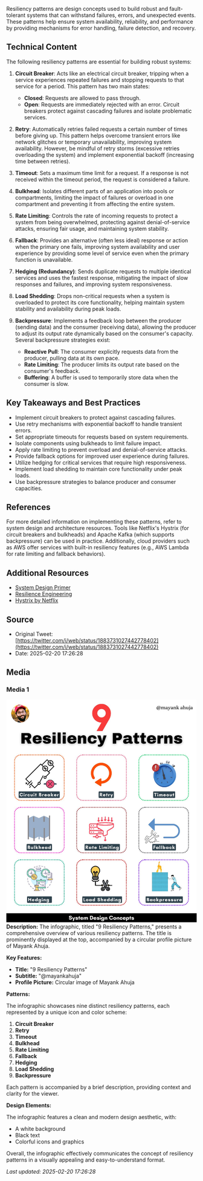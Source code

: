 Resiliency patterns are design concepts used to build robust and fault-tolerant systems that can withstand failures, errors, and unexpected events. These patterns help ensure system availability, reliability, and performance by providing mechanisms for error handling, failure detection, and recovery.

## Technical Content
The following resiliency patterns are essential for building robust systems:

1. **Circuit Breaker**: Acts like an electrical circuit breaker, tripping when a service experiences repeated failures and stopping requests to that service for a period. This pattern has two main states: 
   * **Closed**: Requests are allowed to pass through.
   * **Open**: Requests are immediately rejected with an error.
   Circuit breakers protect against cascading failures and isolate problematic services.

2. **Retry**: Automatically retries failed requests a certain number of times before giving up. This pattern helps overcome transient errors like network glitches or temporary unavailability, improving system availability. However, be mindful of retry storms (excessive retries overloading the system) and implement exponential backoff (increasing time between retries).

3. **Timeout**: Sets a maximum time limit for a request. If a response is not received within the timeout period, the request is considered a failure.

4. **Bulkhead**: Isolates different parts of an application into pools or compartments, limiting the impact of failures or overload in one compartment and preventing it from affecting the entire system.

5. **Rate Limiting**: Controls the rate of incoming requests to protect a system from being overwhelmed, protecting against denial-of-service attacks, ensuring fair usage, and maintaining system stability.

6. **Fallback**: Provides an alternative (often less ideal) response or action when the primary one fails, improving system availability and user experience by providing some level of service even when the primary function is unavailable.

7. **Hedging (Redundancy)**: Sends duplicate requests to multiple identical services and uses the fastest response, mitigating the impact of slow responses and failures, and improving system responsiveness.

8. **Load Shedding**: Drops non-critical requests when a system is overloaded to protect its core functionality, helping maintain system stability and availability during peak loads.

9. **Backpressure**: Implements a feedback loop between the producer (sending data) and the consumer (receiving data), allowing the producer to adjust its output rate dynamically based on the consumer's capacity. Several backpressure strategies exist:
   * **Reactive Pull**: The consumer explicitly requests data from the producer, pulling data at its own pace.
   * **Rate Limiting**: The producer limits its output rate based on the consumer's feedback.
   * **Buffering**: A buffer is used to temporarily store data when the consumer is slow.

## Key Takeaways and Best Practices
- Implement circuit breakers to protect against cascading failures.
- Use retry mechanisms with exponential backoff to handle transient errors.
- Set appropriate timeouts for requests based on system requirements.
- Isolate components using bulkheads to limit failure impact.
- Apply rate limiting to prevent overload and denial-of-service attacks.
- Provide fallback options for improved user experience during failures.
- Utilize hedging for critical services that require high responsiveness.
- Implement load shedding to maintain core functionality under peak loads.
- Use backpressure strategies to balance producer and consumer capacities.

## References
For more detailed information on implementing these patterns, refer to system design and architecture resources. Tools like Netflix's Hystrix (for circuit breakers and bulkheads) and Apache Kafka (which supports backpressure) can be used in practice. Additionally, cloud providers such as AWS offer services with built-in resiliency features (e.g., AWS Lambda for rate limiting and fallback behaviors).

## Additional Resources
- [System Design Primer](https://github.com/donnemartin/system-design-primer)
- [Resilience Engineering](https://www.infoq.com/articles/resilience-engineering/)
- [Hystrix by Netflix](https://github.com/Netflix/Hystrix)
## Source

- Original Tweet: [https://twitter.com/i/web/status/1883731027442778402](https://twitter.com/i/web/status/1883731027442778402)
- Date: 2025-02-20 17:26:28


## Media

### Media 1
![media_0](./media_0.jpg)
**Description:** The infographic, titled "9 Resiliency Patterns," presents a comprehensive overview of various resiliency patterns. The title is prominently displayed at the top, accompanied by a circular profile picture of Mayank Ahuja.

**Key Features:**

* **Title:** "9 Resiliency Patterns"
* **Subtitle:** "@mayankahuja"
* **Profile Picture:** Circular image of Mayank Ahuja

**Patterns:**

The infographic showcases nine distinct resiliency patterns, each represented by a unique icon and color scheme:

1. **Circuit Breaker**
2. **Retry**
3. **Timeout**
4. **Bulkhead**
5. **Rate Limiting**
6. **Fallback**
7. **Hedging**
8. **Load Shedding**
9. **Backpressure**

Each pattern is accompanied by a brief description, providing context and clarity for the viewer.

**Design Elements:**

The infographic features a clean and modern design aesthetic, with:

* A white background
* Black text
* Colorful icons and graphics

Overall, the infographic effectively communicates the concept of resiliency patterns in a visually appealing and easy-to-understand format.

*Last updated: 2025-02-20 17:26:28*